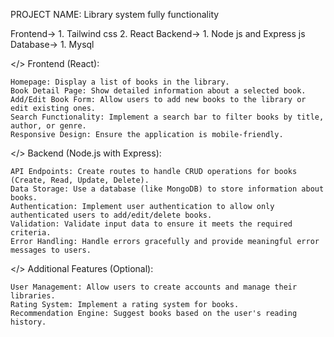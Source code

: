 PROJECT NAME: Library system fully functionality

Frontend->  1. Tailwind css
            2. React
Backend->   1. Node js and Express js
Database->  1. Mysql


</> Frontend (React):

    Homepage: Display a list of books in the library.
    Book Detail Page: Show detailed information about a selected book.
    Add/Edit Book Form: Allow users to add new books to the library or edit existing ones.
    Search Functionality: Implement a search bar to filter books by title, author, or genre.
    Responsive Design: Ensure the application is mobile-friendly.

</> Backend (Node.js with Express):

    API Endpoints: Create routes to handle CRUD operations for books (Create, Read, Update, Delete).
    Data Storage: Use a database (like MongoDB) to store information about books.
    Authentication: Implement user authentication to allow only authenticated users to add/edit/delete books.
    Validation: Validate input data to ensure it meets the required criteria.
    Error Handling: Handle errors gracefully and provide meaningful error messages to users.

</> Additional Features (Optional):

    User Management: Allow users to create accounts and manage their libraries.
    Rating System: Implement a rating system for books.
    Recommendation Engine: Suggest books based on the user's reading history.
